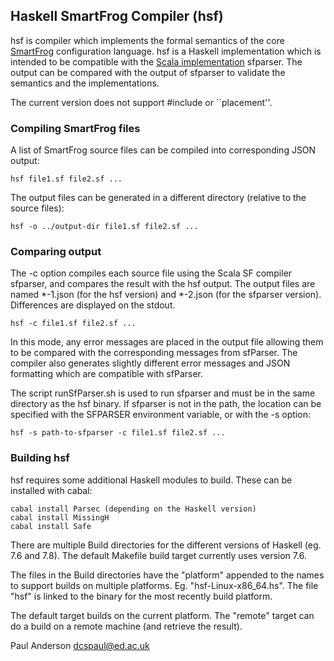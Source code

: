 ## Haskell SmartFrog Compiler (hsf)

hsf is compiler which implements the formal semantics of the core [SmartFrog](http://smartfrog.org) configuration language. hsf is a Haskell implementation which is intended to be compatible with the [Scala implementation](https://github.com/herry13/smartfrog-lang/blob/master/README.md) sfparser. The output can be compared with the output of sfparser to validate the semantics and the implementations.

The current version does not support #include or ``placement''.

### Compiling SmartFrog files

A list of SmartFrog source files can be  compiled into corresponding JSON output:

	hsf file1.sf file2.sf ...
	
The output files can be generated in a different directory (relative to the source files):

	hsf -o ../output-dir file1.sf file2.sf ...

### Comparing output

The -c option compiles each source file using the Scala SF compiler sfparser, and compares the result with the hsf output. The output files are named *-1.json (for the hsf version) and *-2.json (for the sfparser version). Differences are displayed on the stdout.

	hsf -c file1.sf file2.sf ...

In this mode, any error messages are placed in the output file allowing them to be compared with the corresponding messages from sfParser. The compiler also generates slightly different error messages and JSON formatting which are compatible with sfParser. 

The script runSfParser.sh is used to run sfparser and must be in the same directory as the hsf binary. If sfparser is not in the path, the location can be specified with the SFPARSER environment variable, or with the -s option:

	hsf -s path-to-sfparser -c file1.sf file2.sf ...

### Building hsf

hsf requires some additional Haskell modules to build. These can be installed with cabal:

	cabal install Parsec (depending on the Haskell version)
	cabal install MissingH
	cabal install Safe

There are multiple Build directories for the different versions of Haskell (eg. 7.6 and 7.8).
The default Makefile build target currently uses version 7.6.

The files in the Build directories have the "platform" appended to the names to support builds
on multiple platforms. Eg. "hsf-Linux-x86_64.hs". The file "hsf" is linked to the binary for the
most recently build platform.

The default target builds on the current platform. The "remote" target can do a build on a remote
machine (and retrieve the result). 

Paul Anderson
<dcspaul@ed.ac.uk>




